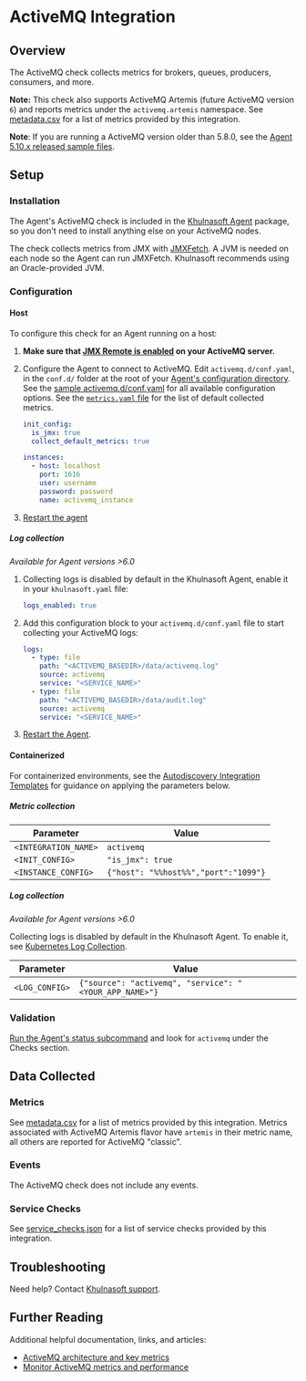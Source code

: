 # ActiveMQ Integration

## Overview

The ActiveMQ check collects metrics for brokers, queues, producers, consumers, and more.

**Note:** This check also supports ActiveMQ Artemis (future ActiveMQ version `6`) and reports metrics under the `activemq.artemis` namespace. See [metadata.csv][1] for a list of metrics provided by this integration.

**Note**: If you are running a ActiveMQ version older than 5.8.0, see the [Agent 5.10.x released sample files][2].

## Setup

### Installation

The Agent's ActiveMQ check is included in the [Khulnasoft Agent][3] package, so you don't need to install anything else on your ActiveMQ nodes.

The check collects metrics from JMX with [JMXFetch][4]. A JVM is needed on each node so the Agent can run JMXFetch. Khulnasoft recommends using an Oracle-provided JVM.

### Configuration

<!-- xxx tabs xxx -->
<!-- xxx tab "Host" xxx -->

#### Host

To configure this check for an Agent running on a host:

1. **Make sure that [JMX Remote is enabled][5] on your ActiveMQ server.**
2. Configure the Agent to connect to ActiveMQ. Edit `activemq.d/conf.yaml`, in the `conf.d/` folder at the root of your [Agent's configuration directory][6]. See the [sample activemq.d/conf.yaml][7] for all available configuration options. See the [`metrics.yaml` file][8] for the list of default collected metrics.

   ```yaml
   init_config:
     is_jmx: true
     collect_default_metrics: true

   instances:
     - host: localhost
       port: 1616
       user: username
       password: password
       name: activemq_instance
   ```

3. [Restart the agent][9]

##### Log collection

_Available for Agent versions >6.0_

1. Collecting logs is disabled by default in the Khulnasoft Agent, enable it in your `khulnasoft.yaml` file:

   ```yaml
   logs_enabled: true
   ```

2. Add this configuration block to your `activemq.d/conf.yaml` file to start collecting your ActiveMQ logs:

   ```yaml
   logs:
     - type: file
       path: "<ACTIVEMQ_BASEDIR>/data/activemq.log"
       source: activemq
       service: "<SERVICE_NAME>"
     - type: file
       path: "<ACTIVEMQ_BASEDIR>/data/audit.log"
       source: activemq
       service: "<SERVICE_NAME>"
   ```

3. [Restart the Agent][9].

<!-- xxz tab xxx -->
<!-- xxx tab "Containerized" xxx -->

#### Containerized

For containerized environments, see the [Autodiscovery Integration Templates][10] for guidance on applying the parameters below.

##### Metric collection

| Parameter            | Value                                |
| -------------------- | ------------------------------------ |
| `<INTEGRATION_NAME>` | `activemq`                           |
| `<INIT_CONFIG>`      | `"is_jmx": true`                     |
| `<INSTANCE_CONFIG>`  | `{"host": "%%host%%","port":"1099"}` |

##### Log collection

_Available for Agent versions >6.0_

Collecting logs is disabled by default in the Khulnasoft Agent. To enable it, see [Kubernetes Log Collection][11].

| Parameter      | Value                                                  |
| -------------- | ------------------------------------------------------ |
| `<LOG_CONFIG>` | `{"source": "activemq", "service": "<YOUR_APP_NAME>"}` |

<!-- xxz tab xxx -->
<!-- xxz tabs xxx -->

### Validation

[Run the Agent's status subcommand][12] and look for `activemq` under the Checks section.

## Data Collected

### Metrics

See [metadata.csv][1] for a list of metrics provided by this integration. Metrics associated with ActiveMQ Artemis flavor have `artemis` in their metric name, all others are reported for ActiveMQ "classic".

### Events

The ActiveMQ check does not include any events.

### Service Checks

See [service_checks.json][13] for a list of service checks provided by this integration.

## Troubleshooting

Need help? Contact [Khulnasoft support][14].

## Further Reading

Additional helpful documentation, links, and articles:

- [ActiveMQ architecture and key metrics][15]
- [Monitor ActiveMQ metrics and performance][16]

[1]: https://github.com/KhulnaSoft/integrations-core/blob/master/activemq/metadata.csv
[2]: https://raw.githubusercontent.com/KhulnaSoft/dd-agent/5.10.1/conf.d/activemq.yaml.example
[3]: https://app.khulnasoft.com/account/settings/agent/latest
[4]: https://github.com/KhulnaSoft/jmxfetch
[5]: https://activemq.apache.org/jmx.html
[6]: https://docs.khulnasoft.com/agent/guide/agent-configuration-files/#agent-configuration-directory
[7]: https://github.com/KhulnaSoft/integrations-core/blob/master/activemq/khulnasoft_checks/activemq/data/conf.yaml.example
[8]: https://github.com/KhulnaSoft/integrations-core/blob/master/activemq/khulnasoft_checks/activemq/data/metrics.yaml
[9]: https://docs.khulnasoft.com/agent/guide/agent-commands/#start-stop-and-restart-the-agent
[10]: https://docs.khulnasoft.com/containers/guide/autodiscovery-with-jmx/?tab=containeragent
[11]: https://docs.khulnasoft.com/agent/kubernetes/log/
[12]: https://docs.khulnasoft.com/agent/guide/agent-commands/#agent-status-and-information
[13]: https://github.com/KhulnaSoft/integrations-core/blob/master/activemq/assets/service_checks.json
[14]: https://docs.khulnasoft.com/help/
[15]: https://www.khulnasoft.com/blog/activemq-architecture-and-metrics
[16]: https://www.khulnasoft.com/blog/monitor-activemq-metrics-performance

